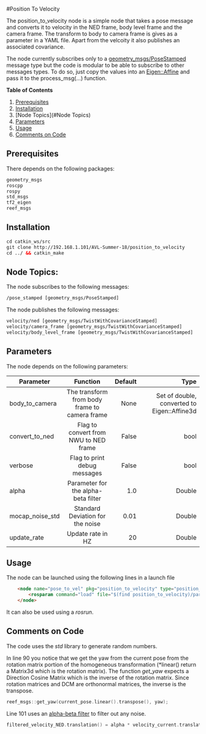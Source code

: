 #Position To Velocity

The position_to_velocity node is a simple node that takes a pose message and converts it to velocity in the NED frame, body level frame and the camera frame. The transform to body to camera frame is gives as a parameter in a YAML file. Apart from the velcoity it also publishes an associated covariance.

The node currently subscribes only to a [geometry_msgs/PoseStamped](http://docs.ros.org/api/geometry_msgs/html/msg/PoseStamped.html) message type but the code is modular to be able to subscribe to other messages types. To do so, just copy the values into an [Eigen::Affine](https://eigen.tuxfamily.org/dox/group__TutorialGeometry.html) and pass it to the process_msg(...) function.

**Table of Contents**
1. [Prerequisites](#Prerequisites)
2. [Installation](#Installation)
3. [Node Topics](#Node Topics)
4. [Parameters](#Parameters)
5. [Usage](#Usage)
6. [Comments on Code](#Comments)

## Prerequisites
There depends on the following packages:
```xml
geometry_msgs
roscpp
rospy
std_msgs
tf2_eigen
reef_msgs
```
## Installation
```xml
cd catkin_ws/src
git clone http://192.168.1.101/AVL-Summer-18/position_to_velocity
cd ../ && catkin_make

```
## Node Topics:
The node subscribes to the following messages:
```xml
/pose_stamped [geometry_msgs/PoseStamped]
```
The node publishes the following messages:
```xml
velocity/ned [geometry_msgs/TwistWithCovarianceStamped]
velocity/camera_frame [geometry_msgs/TwistWithCovarianceStamped]
velocity/body_level_frame [geometry_msgs/TwistWithCovarianceStamped]
```

## Parameters
The node depends on the following parameters:

| Parameter        | Function| Default| Type|
| ------------- |:-------------:| -----:| -------:|
| body_to_camera | The transform from body frame to camera frame|  None | Set of double, converted to Eigen::Affine3d |
| convert_to_ned      | Flag to convert from NWU to NED frame      |   False | bool |
| verbose| Flag to print debug messages      |    False | bool |
| alpha      | Parameter for the alpha-beta filter |   1.0 | Double |
| mocap_noise_std | Standard Deviation for the noise |    0.01| Double|
| update_rate      | Update rate in HZ      |   20| Double |


## Usage
The node can be launched using the following lines in a launch file
```html
    <node name="pose_to_vel" pkg="position_to_velocity" type="position_to_velocity_node" output="screen" >
        <rosparam command="load" file="$(find position_to_velocity)/params/basic.yaml" />
    </node>
``` 

It can also be used using a *rosrun*.

## Comments on Code
The code uses the *std* library to generate random numbers. 


In line 90 you notice that we get the yaw from the current pose from the rotation matrix portion of the homogeneous transformation (*linear() return a Matrix3d which is the rotation matrix). The function *get_yaw* expects a Direction Cosine Matrix which is the inverse of the rotation matrix. Since rotation matrices and DCM are orthonormal matrices, the inverse is the transpose. 
```c++
reef_msgs::get_yaw(current_pose.linear().transpose(), yaw);
```
 Line 101 uses an [alpha-beta filter](https://en.wikipedia.org/wiki/Alpha_beta_filter) to filter out any noise. 

```c++
filtered_velocity_NED.translation() = alpha * velocity_current.translation() - (1-alpha) * velocity_previous.translation();
```
